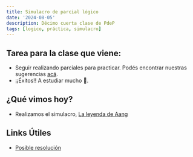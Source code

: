 ```yaml
---
title: Simulacro de parcial lógico
date: '2024-08-05'
description: Décimo cuerta clase de PdeP
tags: [logico, práctica, simulacro]
---
```


## Tarea para la clase que viene:
- Seguir realizando parciales para practicar. Podés encontrar nuestras sugerencias [acá](https://pdep-lunes.github.io/bitacora/2024/logico/clase-13/).
- ¡¡Éxitos!! A estudiar mucho 💪.


## ¿Qué vimos hoy? 
- Realizamos el simulacro, [La leyenda de Aang](https://docs.google.com/document/d/1Tvfqdj4N23O5NGJbbdBQGiDgMssnKvnhv0e4wkHvUpk/edit)



## Links Útiles

- [Posible resolución](https://gist.github.com/julian-berbel/ad33245b50ee9649661f3b8783800ea3)
